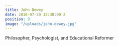 ```yaml
---
title: John Dewey
date: 2016-07-20 15:38:00 Z
position: 9
image: "/uploads/john-dewey.jpg"
---
```


Philosopher, Psychologist, and Educational Reformer
